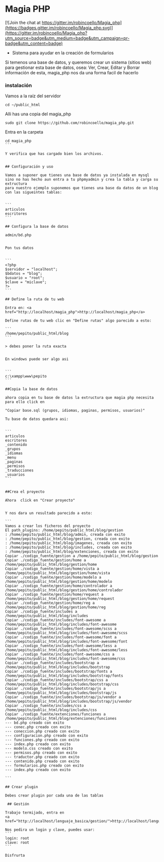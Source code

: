 # Magia PHP

[![Join the chat at https://gitter.im/robincoello/Magia_php](https://badges.gitter.im/robincoello/Magia_php.svg)](https://gitter.im/robincoello/Magia_php?utm_source=badge&utm_medium=badge&utm_campaign=pr-badge&utm_content=badge)

* Sistema para ayudar en la creación de formularios 

Si temenos una base de datos, y queremos crear un sistema (sitios web) para gestionar 
esta base de datos, osea: Ver, Crear, Editar y Borrar información de esta, magia_php
nos da una forma facil de hacerlo


### instalación
Vamos a la raíz del servidor

`
cd ~/public_html
`

Alli has una copia del magia_php


```
sudo git clone https://github.com/robincoello/magia_php.git
```

Entra en la carpeta

````
cd magia_php
```

Y verifica que has cargado bien los archivos.


## Configuración y uso

Vamos a suponer que tienes una base de datos ya instalada en mysql sino no has hecho aun entra a tu phpmyadmin y crea la tabla y carga su extructura
para nuestro ejemplo suponemos que tienes una base da datos de un blog con las sigueintes tablas:

 
```
articulos
escritores
```

## Configura la base de datos

admin/bd.php


Pon tus datos 


```
<?php  
$servidor = "localhost"; 
$bdatos = "blog"; 
$usuario = "root"; 
$clave = "miclave";
?>
```

## Define la ruta de tu web

Entra en: <a href="http://localhost/magia_php">http://localhost/magia_php</a>

Define rutas de tu web clic en "Define rutas" algo parecido a esto: 

```
/home/pepito/public_html/blog
```

> debes poner la ruta exacta


En windows puede ser algo asi 


```
c:\xampp\www\pepito
```

##Copia la base de datos 

ahora copia en tu base de datos la extructura que magia php necesita para ello click en 

"Copiar base.sql (grupos, idiomas, paginas, permisos, usuarios)"

Tu base de datos quedara asi:


```
articulos
escritores
_contenido
_grupos
_idiomas
_menu
_paginas
_permisos
_traducciones
_usuarios
```


##Crea el proyecto

Ahora  click en "Crear proyecto"


Y nos dara un resultado parecido a esto:

```
Vamos a crear los ficheros del proyecto
El path_plugins: /home/pepito/public_html/blog/gestion
: /home/pepito/public_html/blog/admin, creada con exito
: /home/pepito/public_html/blog/gestion, creada con exito
: /home/pepito/public_html/blog/imagenes, creada con exito
: /home/pepito/public_html/blog/includes, creada con exito
: /home/pepito/public_html/blog/extenciones, creada con exito
Copiar ./codigo_fuente/gestion a /home/pepito/public_html/blog/gestion
Copiar ./codigo_fuente/gestion/home a /home/pepito/public_html/blog/gestion/home
Copiar ./codigo_fuente/gestion/home/vista a /home/pepito/public_html/blog/gestion/home/vista
Copiar ./codigo_fuente/gestion/home/modelo a /home/pepito/public_html/blog/gestion/home/modelo
Copiar ./codigo_fuente/gestion/home/controlador a /home/pepito/public_html/blog/gestion/home/controlador
Copiar ./codigo_fuente/gestion/home/request a /home/pepito/public_html/blog/gestion/home/request
Copiar ./codigo_fuente/gestion/home/reg a /home/pepito/public_html/blog/gestion/home/reg
Copiar ./codigo_fuente/includes a /home/pepito/public_html/blog/includes
Copiar ./codigo_fuente/includes/font-awesome a /home/pepito/public_html/blog/includes/font-awesome
Copiar ./codigo_fuente/includes/font-awesome/scss a /home/pepito/public_html/blog/includes/font-awesome/scss
Copiar ./codigo_fuente/includes/font-awesome/font a /home/pepito/public_html/blog/includes/font-awesome/font
Copiar ./codigo_fuente/includes/font-awesome/less a /home/pepito/public_html/blog/includes/font-awesome/less
Copiar ./codigo_fuente/includes/font-awesome/css a /home/pepito/public_html/blog/includes/font-awesome/css
Copiar ./codigo_fuente/includes/bootstrap a /home/pepito/public_html/blog/includes/bootstrap
Copiar ./codigo_fuente/includes/bootstrap/fonts a /home/pepito/public_html/blog/includes/bootstrap/fonts
Copiar ./codigo_fuente/includes/bootstrap/css a /home/pepito/public_html/blog/includes/bootstrap/css
Copiar ./codigo_fuente/includes/bootstrap/js a /home/pepito/public_html/blog/includes/bootstrap/js
Copiar ./codigo_fuente/includes/bootstrap/js/vendor a /home/pepito/public_html/blog/includes/bootstrap/js/vendor
Copiar ./codigo_fuente/includes/css a /home/pepito/public_html/blog/includes/css
Copiar ./codigo_fuente/extenciones/funciones a /home/pepito/public_html/blog/extenciones/funciones
--- bd.php creado con exito
--- conec.php creado con exito
--- coneccion.php creado con exito
--- configuracion.php creado con exito
--- funciones.php creado con exito
--- index.php creado con exito
--- modelo.css creado con exito
--- permisos.php creado con exito
--- traductor.php creado con exito
--- contenido.php creado con exito
--- formularios.php creado con exito
--- index.php creado con exito

```

## Crear plugin

Debes crear plugin por cada una de las tablas

 ## Gestión

Trabajo termijado, entra en 
<a href="http://localhost/lenguaje_basica/gestion/">http://localhost/lenguaje_basica/gestion/</a>

Nos pedira un login y clave, puedes usar: 
```
login: root
clave: root
```

Disfrurta 